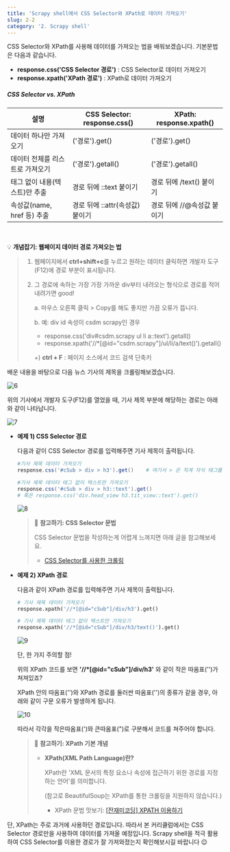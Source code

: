 ```yaml
---
title: 'Scrapy shell에서 CSS Selector와 XPath로 데이터 가져오기'
slug: 2-2
category: '2. Scrapy shell'
---
```

CSS Selector와 XPath를 사용해 데이터를 가져오는 법을 배워보겠습니다. 기본문법은 다음과 같습니다.

- **response.css('CSS Selector 경로')** : CSS Selector로 데이터 가져오기
- **response.xpath('XPath 경로')** : XPath로 데이터 가져오기

##### CSS Selector vs. XPath

| 설명                            | CSS Selector: response.css()    | XPath: response.xpath()    |
| ------------------------------- | ------------------------------- | -------------------------- |
| 데이터 하나만 가져오기          | ('경로').get()                  | ('경로').get()             |
| 데이터 전체를 리스트로 가져오기 | ('경로').getall()               | ('경로').getall()          |
| 태그 없이 내용(텍스트)만 추출   | 경로 뒤에 ::text 붙이기         | 경로 뒤에 /text() 붙이기   |
| 속성값(name, href 등) 추출      | 경로 뒤에 ::attr(속성값) 붙이기 | 경로 뒤에 //@속성값 붙이기 |

<br>

💡 **개념잡기: 웹페이지 데이터 경로 가져오는 법**
>
> 1. 웹페이지에서 **ctrl+shift+c**를 누르고 원하는 데이터 클릭하면 개발자 도구(F12)에 경로 부분이 표시됩니다.
> 
> 2. 그 경로에 속하는 가장 가장 가까운 div부터 내려오는 형식으로 경로를 적어 내려가면 good!
>   
>    a. 마우스 오른쪽 클릭 > Copy를 해도 좋지만 가끔 오류가 뜹니다.
>    
>    b. 예: div id 속성이 csdm scrapy인 경우
>    - response.css('div#csdm.scrapy ul li a::text').getall()
>    - response.xpath('//*[@id="csdm.scrapy"]/ul/li/a/text()').getall()
>    
>    +) **ctrl + F** : 페이지 소스에서 코드 검색 단축키
    

배운 내용을 바탕으로 다음 뉴스 기사의 제목을 크롤링해보겠습니다.

![6](./scrapy/2-2/6.png)

위의 기사에서 개발자 도구(F12)를 열었을 때, 기사 제목 부분에 해당하는 경로는 아래와 같이 나타납니다.

![7](./scrapy/2-2/7.png)


- **예제 1) CSS Selector 경로**

    다음과 같이 CSS Selector 경로를 입력해주면 기사 제목이 출력됩니다.

    ```powershell
    #기사 제목 데이터 가져오기
    response.css('#cSub > div > h3').get()    # 여기서 > 은 직계 자식 태그를 의미
    
    #기사 제목 데이터 태그 없이 텍스트만 가져오기
    response.css('#cSub > div > h3::text').get()
    # 혹은 response.css('div.head_view h3.tit_view::text').get()
    ```

    ![8](./scrapy/2-2/8.png)

    > 📖 **참고하기: CSS Selector 문법**
    > 
    > CSS Selector 문법을 작성하는게 어렵게 느껴지면 아래 글을 참고해보세요.
    >
    > - [CSS Selector를 사용한 크롤링](https://www.fun-coding.org/crawl_basic4.html)
    

- **예제 2) XPath 경로**

    다음과 같이 XPath 경로를 입력해주면 기사 제목이 출력됩니다.

    ```python
    # 기사 제목 데이터 가져오기
    response.xpath('//*[@id="cSub"]/div/h3').get()
    
    # 기사 제목 데이터 태그 없이 텍스트만 가져오기
    response.xpath('//*[@id="cSub"]/div/h3/text()').get()
    ```

    ![9](./scrapy/2-2/9.png)

    단, 한 가지 주의할 점!

    위의 XPath 코드를 보면 **'//*[@id="cSub"]/div/h3'** 와 같이 작은 따옴표('')가 쳐져있죠?

    XPath 안의 따옴표('')와 XPath 경로를 둘러싼 따옴표('')의 종류가 같을 경우, 아래와 같이 구문 오류가 발생하게 됩니다.

    ![10](./images/WEEK1/10.png)

    따라서 각각을 작은따옴표(')와 큰따옴표(")로 구분해서 코드를 쳐주어야 합니다.

    > 📖 **참고하기: XPath 기본 개념**
    >
    > - **XPath(XML Path Language)란?**
    >  
    >    XPath란 'XML 문서의 특정 요소나 속성에 접근하기 위한 경로를 지정하는 언어'를 의미합니다.
    >    
    >    (참고로 BeautifulSoup는 XPath를 통한 크롤링을 지원하지 않습니다.)
    >    
    >    - XPath 문법 맛보기: [[잔재미코딩] XPATH 이용하기](https://www.fun-coding.org/crawl_advance5.html)


단, XPath는 주로 과거에 사용하던 경로입니다. 따라서 본 커리큘럼에서는 CSS Selector 경로만을 사용하여 데이터를 가져올 예정입니다. Scrapy shell을 적극 활용하여 CSS Selector를 이용한 경로가 잘 가져와졌는지 확인해보시길 바랍니다 😉

